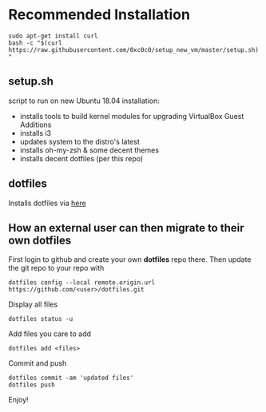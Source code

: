 # Recommended Installation
`sudo apt-get install curl`\
`bash -c "$(curl https://raw.githubusercontent.com/0xc0c0/setup_new_vm/master/setup.sh)"`

## setup.sh
script to run on new Ubuntu 18.04 installation:
  - installs tools to build kernel modules for upgrading VirtualBox Guest Additions
  - installs i3
  - updates system to the distro's latest
  - installs oh-my-zsh & some decent themes
  - installs decent dotfiles (per this repo)

## dotfiles
Installs dotfiles via [here](https://raw.githubusercontent.com/0xc0c0/dotfiles/master/.dotfiles_other/setup.sh)

## How an external user can then migrate to their own dotfiles 

First login to github and create your own **dotfiles** repo there.  Then update the git repo to your repo with

```
dotfiles config --local remote.origin.url https://github.com/<user>/dotfiles.git
```

Display all files

```
dotfiles status -u
```

Add files you care to add

```
dotfiles add <files>
```

Commit and push

```
dotfiles commit -am 'updated files'
dotfiles push
```

Enjoy!
